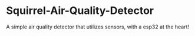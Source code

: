 # Squirrel-Air-Quality-Detector
A simple air quality detector that utilizes sensors, with a esp32 at the heart!
